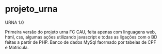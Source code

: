 # projeto_urna
URNA  1.0

Primeira versão do projeto urna FC CAU, feita apenas com linguagens web, html, css, algumas ações utilizando javascript e todas as ligações com o BD feitas a partir de PHP.
Banco de dados MySql faormado por tabelas de CPF e Matricula.
